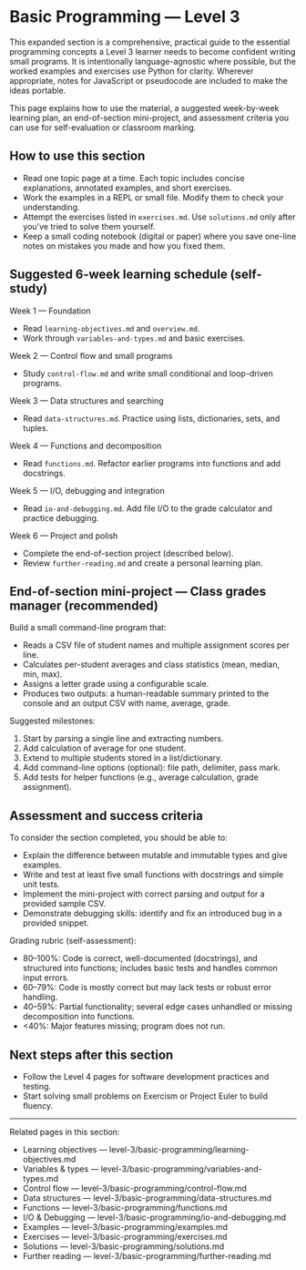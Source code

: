 # Basic Programming — Level 3

This expanded section is a comprehensive, practical guide to the essential programming concepts a Level 3 learner needs to become confident writing small programs. It is intentionally language-agnostic where possible, but the worked examples and exercises use Python for clarity. Wherever appropriate, notes for JavaScript or pseudocode are included to make the ideas portable.

This page explains how to use the material, a suggested week-by-week learning plan, an end-of-section mini-project, and assessment criteria you can use for self-evaluation or classroom marking.

## How to use this section

- Read one topic page at a time. Each topic includes concise explanations, annotated examples, and short exercises.
- Work the examples in a REPL or small file. Modify them to check your understanding.
- Attempt the exercises listed in `exercises.md`. Use `solutions.md` only after you've tried to solve them yourself.
- Keep a small coding notebook (digital or paper) where you save one-line notes on mistakes you made and how you fixed them.

## Suggested 6-week learning schedule (self-study)

Week 1 — Foundation
- Read `learning-objectives.md` and `overview.md`.
- Work through `variables-and-types.md` and basic exercises.

Week 2 — Control flow and small programs
- Study `control-flow.md` and write small conditional and loop-driven programs.

Week 3 — Data structures and searching
- Read `data-structures.md`. Practice using lists, dictionaries, sets, and tuples.

Week 4 — Functions and decomposition
- Read `functions.md`. Refactor earlier programs into functions and add docstrings.

Week 5 — I/O, debugging and integration
- Read `io-and-debugging.md`. Add file I/O to the grade calculator and practice debugging.

Week 6 — Project and polish
- Complete the end-of-section project (described below).
- Review `further-reading.md` and create a personal learning plan.

## End-of-section mini-project — Class grades manager (recommended)

Build a small command-line program that:

- Reads a CSV file of student names and multiple assignment scores per line.
- Calculates per-student averages and class statistics (mean, median, min, max).
- Assigns a letter grade using a configurable scale.
- Produces two outputs: a human-readable summary printed to the console and an output CSV with name, average, grade.

Suggested milestones:

1. Start by parsing a single line and extracting numbers.
2. Add calculation of average for one student.
3. Extend to multiple students stored in a list/dictionary.
4. Add command-line options (optional): file path, delimiter, pass mark.
5. Add tests for helper functions (e.g., average calculation, grade assignment).

## Assessment and success criteria

To consider the section completed, you should be able to:

- Explain the difference between mutable and immutable types and give examples.
- Write and test at least five small functions with docstrings and simple unit tests.
- Implement the mini-project with correct parsing and output for a provided sample CSV.
- Demonstrate debugging skills: identify and fix an introduced bug in a provided snippet.

Grading rubric (self-assessment):

- 80–100%: Code is correct, well-documented (docstrings), and structured into functions; includes basic tests and handles common input errors.
- 60–79%: Code is mostly correct but may lack tests or robust error handling.
- 40–59%: Partial functionality; several edge cases unhandled or missing decomposition into functions.
- <40%: Major features missing; program does not run.

## Next steps after this section

- Follow the Level 4 pages for software development practices and testing.
- Start solving small problems on Exercism or Project Euler to build fluency.

---

Related pages in this section:

- Learning objectives — level-3/basic-programming/learning-objectives.md
- Variables & types — level-3/basic-programming/variables-and-types.md
- Control flow — level-3/basic-programming/control-flow.md
- Data structures — level-3/basic-programming/data-structures.md
- Functions — level-3/basic-programming/functions.md
- I/O & Debugging — level-3/basic-programming/io-and-debugging.md
- Examples — level-3/basic-programming/examples.md
- Exercises — level-3/basic-programming/exercises.md
- Solutions — level-3/basic-programming/solutions.md
- Further reading — level-3/basic-programming/further-reading.md
